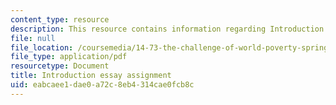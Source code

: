 ```yaml
---
content_type: resource
description: This resource contains information regarding Introduction
file: null
file_location: /coursemedia/14-73-the-challenge-of-world-poverty-spring-2011/eabcaee1dae0a72c8eb4314cae0fcb8c_MIT14_73S11_intro.pdf
file_type: application/pdf
resourcetype: Document
title: Introduction essay assignment
uid: eabcaee1-dae0-a72c-8eb4-314cae0fcb8c
---
```

